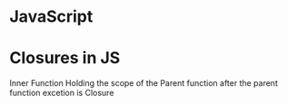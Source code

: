# JavaScript
# Closures in JS
Inner Function Holding the scope of the Parent function after the parent function excetion is Closure